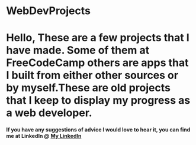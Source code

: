 # WebDevProjects


<h1>Hello, These are a few projects that I have made. Some of them at FreeCodeCamp others are apps that I built from either other sources or by myself.These are old projects that I keep to display my progress as a web developer. </h1>
<h4>If you have any suggestions of advice I would love to hear it, you can find me at LinkedIn @ <a href="https://www.linkedin.com/in/emmanuelle-debarge-95125299?trk=hp-identity-name">My LinkedIn</a> </h4>
